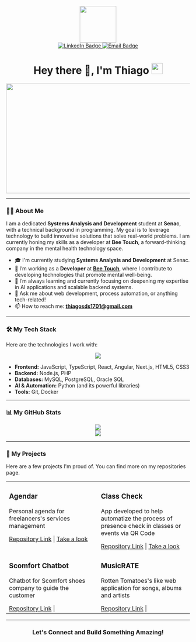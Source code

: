 <div id="header" align="center">
  <img src="https://media.giphy.com/media/M9gbBd9nbDrOTu1Mqx/giphy.gif" width="100"/>
</div>

<div id="badges" align="center">
  <a href="https://www.linkedin.com/in/thiago-schiedeck-dias-da-silveira" target="_blank">
    <img src="https://img.shields.io/badge/LinkedIn-blue?style=for-the-badge&logo=linkedin&logoColor=white" alt="LinkedIn Badge"/>
  </a>
  <a href="mailto:thiagosds1701@gmail.com">
    <img src="https://img.shields.io/badge/Email-red?style=for-the-badge&logo=gmail&logoColor=white" alt="Email Badge"/>
  </a>
</div>

<h1 align="center">
  Hey there 👋, I'm Thiago
  <img src="https://media.giphy.com/media/hvRJCLFzcasrR4ia7z/giphy.gif" width="30px"/>
</h1>

<div align="center">
  <img src="https://media.giphy.com/media/dWesBcTLavkZuG35MI/giphy.gif" width="600" height="300"/>
</div>

---

### 👨‍💻 About Me

I am a dedicated **Systems Analysis and Development** student at **Senac**, with a technical background in programming. My goal is to leverage technology to build innovative solutions that solve real-world problems. I am currently honing my skills as a developer at **Bee Touch**, a forward-thinking company in the mental health technology space.

- 🎓 I'm currently studying **Systems Analysis and Development** at Senac.
- 💼 I’m working as a **Developer** at **[Bee Touch](https://beetouch.com.br/)**, where I contribute to developing technologies that promote mental well-being.
- 🌱 I’m always learning and currently focusing on deepening my expertise in AI applications and scalable backend systems.
- 💬 Ask me about web development, process automation, or anything tech-related!
- 📫 How to reach me: **thiagosds1701@gmail.com**

---

### 🛠️ My Tech Stack

Here are the technologies I work with:

<p align="center">
  <a href="https://skillicons.dev">
    <img src="https://skillicons.dev/icons?i=js,ts,php,html,css,python,mysql,postgres,oracle,nodejs,nextjs,react,angular,git,docker&perline=5" />
  </a>
</p>

- **Frontend:** JavaScript, TypeScript, React, Angular, Next.js, HTML5, CSS3
- **Backend:** Node.js, PHP
- **Databases:** MySQL, PostgreSQL, Oracle SQL
- **AI & Automation:** Python (and its powerful libraries)
- **Tools:** Git, Docker

---

### 📊 My GitHub Stats

<p align="center">
  <a href="https://github.com/anuraghazra/github-readme-stats">
    <img src="https://github-readme-stats.vercel.app/api?username=othisgo&show_icons=true&theme=dracula&include_all_commits=true&count_private=true"/>
  </a>
  <br/>
  <a href="https://github.com/anuraghazra/github-readme-stats">
    <img src="https://github-readme-stats.vercel.app/api/top-langs/?username=othisgo&layout=compact&langs_count=7&theme=dracula"/>
  </a>
</p>

---

### 🚀 My Projects

Here are a few projects I'm proud of. You can find more on my repositories page.

<table width="100%">
  <tr>
    <td width="50%" valign="top">
      <h3>Agendar</h3>
      <p>Personal agenda for freelancers's services management </p>
      <a href="https://github.com/oThisgo/projeto-gestao-agil-front.git" target="_blank">Repository Link</a> | <a href="projeto-gestao-agil-front.vercel.app" target="_blank">Take a look</a>
    </td>
    <td width="50%" valign="top">
      <h3>Class Check</h3>
      <p>App developed to help automatize the process of presence check in classes or events via QR Code</p>
      <a href="https://github.com/oThisgo/class-check.git" target="_blank">Repository Link</a> | <a href="https://class-check-ruby.vercel.app" target="_blank">Take a look</a>
    </td>
  </tr>
    <tr>
    <td width="50%" valign="top">
      <h3>Scomfort Chatbot</h3>
      <p>Chatbot for Scomfort shoes company to guide the customer</p>
      <a href="https://github.com/oThisgo/Scomfort_Chatbot.git" target="_blank">Repository Link</a> | 
    </td>
    <td width="50%" valign="top">
      <h3>MusicRATE</h3>
      <p>Rotten Tomatoes's like web application for songs, albums and artists</p>
      <a href="https://github.com/oThisgo/unisenac-full-stack-project.git" target="_blank">Repository Link</a> |
    </td>
  </tr>
</table>

---

<div align="center">
  <h3>Let's Connect and Build Something Amazing!</h3>
</div>
